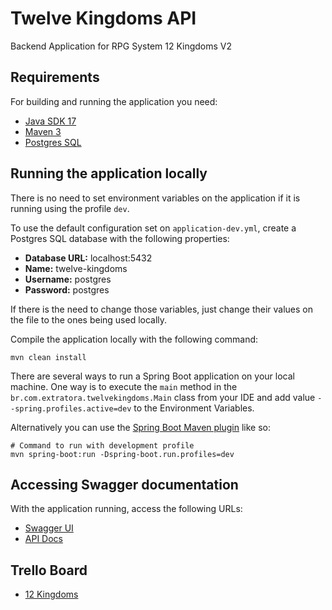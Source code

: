 # Twelve Kingdoms API

Backend Application for RPG System 12 Kingdoms V2

## Requirements

For building and running the application you need:

- [Java SDK 17](https://www.oracle.com/java/technologies/javase/jdk17-archive-downloads.html)
- [Maven 3](https://maven.apache.org)
- [Postgres SQL](https://www.postgresql.org/)

## Running the application locally

There is no need to set environment variables on the application if it is running using the profile `dev`.

To use the default configuration set on `application-dev.yml`, create a Postgres SQL database with the following
properties:

- **Database URL:** localhost:5432
- **Name:** twelve-kingdoms
- **Username:** postgres
- **Password:** postgres

If there is the need to change those variables, just change their values on the file to the ones being used locally.

Compile the application locally with the following command:

```shell
mvn clean install
```

There are several ways to run a Spring Boot application on your local machine. One way is to execute the `main` method
in the `br.com.extratora.twelvekingdoms.Main` class from your IDE and add value `--spring.profiles.active=dev` to
the Environment Variables.

Alternatively you can use
the [Spring Boot Maven plugin](https://docs.spring.io/spring-boot/docs/current/reference/html/build-tool-plugins-maven-plugin.html)
like so:

```shell
# Command to run with development profile
mvn spring-boot:run -Dspring-boot.run.profiles=dev
```

## Accessing Swagger documentation

With the application running, access the following URLs:

- [Swagger UI](http://localhost:8080/swagger-ui/index.html#/)
- [API Docs](http://http://localhost:8080/api-docs)

## Trello Board

- [12 Kingdoms](https://trello.com/b/wKoZUTPq/12-reinos-v2)